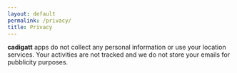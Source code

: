 ```yaml
---
layout: default
permalink: /privacy/
title: Privacy
---
```


**cadigatt** apps do not collect any personal information or use your location services. Your activities are not tracked and we do not store your emails for pubblicity purposes.
